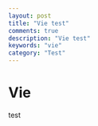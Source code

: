 ```yaml
---
layout: post
title: "Vie test"
comments: true
description: "Vie test"
keywords: "vie"
category: "Test"
---
```


# Vie
test
